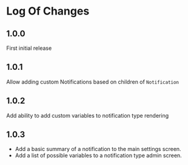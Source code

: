 # Log Of Changes

## 1.0.0

First initial release

## 1.0.1

Allow adding custom Notifications based on children of `Notification`

## 1.0.2

Add ability to add custom variables to notification type rendering

## 1.0.3

* Add a basic summary of a notification to the main settings screen.
* Add a list of possible variables to a notification type admin screen.